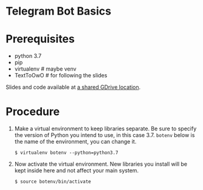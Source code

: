 # Telegram Bot Basics

# Prerequisites

 - python 3.7
 - pip
 - virtualenv # maybe venv
 - TextToOwO # for following the slides

Slides and code available at [a shared GDrive location][share].

# Procedure

  1. Make a virtual environment to keep libraries separate. Be sure to
     specify the version of Python you intend to use, in this case 3.7.
     `botenv` below is the name of the environment, you can change it.

         $ virtualenv botenv --python=python3.7

  2. Now activate the virtual environment. New libraries you install
     will be kept inside here and not affect your main system.

         $ source botenv/bin/activate


[share]: http://bit.ly/hs-2019-bot-materials
